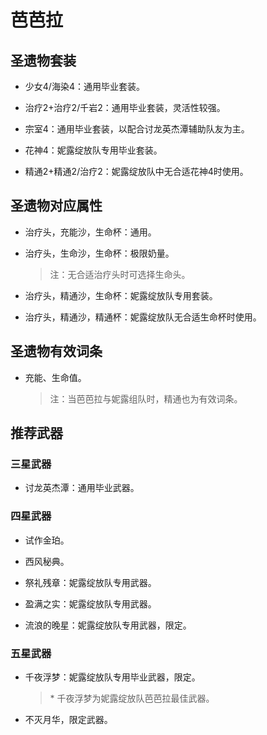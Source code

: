 # 芭芭拉

## 圣遗物套装  

- 少女4/海染4：通用毕业套装。  

- 治疗2+治疗2/千岩2：通用毕业套装，灵活性较强。  

- 宗室4：通用毕业套装，以配合讨龙英杰潭辅助队友为主。  

- 花神4：妮露绽放队专用毕业套装。  

- 精通2+精通2/治疗2：妮露绽放队中无合适花神4时使用。  

## 圣遗物对应属性  

- 治疗头，充能沙，生命杯：通用。  

- 治疗头，生命沙，生命杯：极限奶量。  

  > 注：无合适治疗头时可选择生命头。  

- 治疗头，精通沙，生命杯：妮露绽放队专用套装。  

- 治疗头，精通沙，精通杯：妮露绽放队无合适生命杯时使用。  

## 圣遗物有效词条  

- 充能、生命值。  

  > 注：当芭芭拉与妮露组队时，精通也为有效词条。  

## 推荐武器  

### 三星武器  

- 讨龙英杰潭：通用毕业武器。  

### 四星武器  

- 试作金珀。  

- 西风秘典。  

- 祭礼残章：妮露绽放队专用武器。  

- 盈满之实：妮露绽放队专用武器。  

- 流浪的晚星：妮露绽放队专用武器，限定。  

### 五星武器  

- 千夜浮梦：妮露绽放队专用毕业武器，限定。  

  > \* 千夜浮梦为妮露绽放队芭芭拉最佳武器。  

- 不灭月华，限定武器。
